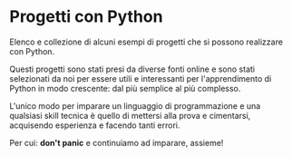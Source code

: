 # Progetti con Python

Elenco e collezione di alcuni esempi di progetti che si possono realizzare con Python.

Questi progetti sono stati presi da diverse fonti online e sono stati selezionati da noi per essere utili e interessanti per l'apprendimento di Python in modo crescente: dal più semplice al più complesso.

L'unico modo per imparare un linguaggio di programmazione e una qualsiasi skill tecnica è quello di mettersi alla prova e cimentarsi, acquisendo esperienza e facendo tanti errori.

Per cui: **don't panic** e continuiamo ad imparare, assieme!